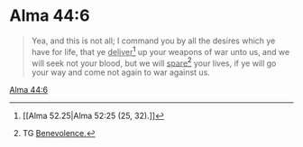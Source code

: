 # Alma 44:6

> Yea, and this is not all; I command you by all the desires which ye have for life, that ye <u>deliver</u>[^a] up your weapons of war unto us, and we will seek not your blood, but we will <u>spare</u>[^b] your lives, if ye will go your way and come not again to war against us.

[Alma 44:6](https://www.churchofjesuschrist.org/study/scriptures/bofm/alma/44?lang=eng&id=p6#p6)


[^a]: [[Alma 52.25|Alma 52:25 (25, 32).]]
[^b]: TG [Benevolence.](https://www.churchofjesuschrist.org/study/scriptures/tg/benevolence?lang=eng)
